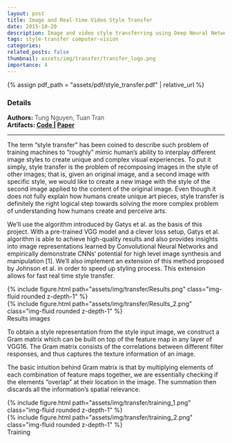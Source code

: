 ```yaml
---
layout: post
title: Image and Real-time Video Style Transfer
date: 2015-10-20
description: Image and video style transferring using Deep Neural Network
tags: style-transfer computer-vision
categories:
related_posts: false
thumbnail: assets/img/transfer/transfer_logo.png
importance: 4
---
```

{% assign pdf_path = "assets/pdf/style_transfer.pdf" | relative_url %}
<h3> Details </h3>
<div class="row" >
    <div class="col-sm-6" style="font-weight:300;"> 
    <strong> Authors:</strong> Tung Nguyen, Tuan Tran
    </div> 
</div>
<div class="row" >
    <div class="col-sm-3" style="font-weight:300;"> 
    <strong>Artifacts: <a href="https://github.com/tungdnguyen/style-transfer"> Code </a> | 
    <a href="{{ pdf_path | relative_url }}"> Paper </a> </strong>
    </div>
</div>
<hr>

The term “style transfer” has been coined to describe such problem of training machines to “roughly” mimic human’s ability to interplay different image styles to create unique and complex visual experiences. To put it simply, style transfer is the problem of recomposing images in the style of other images; that is, given an original image, and a second image with specific style, we would like to create a new image with the style of the second image applied to the content of the original image. Even though it does not fully explain how humans create unique art pieces, style transfer is definitely the right logical step towards solving the more complex problem of understanding how humans create and perceive arts.

We’ll use the algorithm introduced by Gatys et al. as the basis of this project. With a pre-trained VGG model and a clever loss setup, Gatys et al. algorithm is able to achieve high-quality results and also provides insights into image representations learned by Convolutional Neural Networks and empirically demonstrate CNNs’ potential for high level image synthesis and manipulation [1]. We’ll also implement an extension of this method proposed by Johnson et al. in order to speed up styling process. This extension allows for fast real time style transfer.

<div class="row mt-3">
        {% include figure.html path="assets/img/transfer/Results.png" class="img-fluid rounded z-depth-1" %}
</div>
<div class="row mt-3">
        {% include figure.html path="assets/img/transfer/Results_2.png" class="img-fluid rounded z-depth-1" %}
</div>
<div class="caption">
    Results images
</div>


To obtain a style representation from the style input image, we construct a Gram matrix which can be built on top of the feature map in any layer of VGG16. The Gram matrix consists of the correlations between different filter responses, and thus captures the texture information of an image. 

The basic intuition behind Gram matrix is that by multiplying elements of each combination of feature maps together, we are essentially checking if the elements “overlap” at their location in the image. The summation then discards all the information’s spatial relevance.


<div class="row mt-3">
        {% include figure.html path="assets/img/transfer/training_1.png" class="img-fluid rounded z-depth-1" %}
</div>
<div class="row mt-3">
        {% include figure.html path="assets/img/transfer/training_2.png" class="img-fluid rounded z-depth-1" %}
</div>
<div class="caption">
    Training
</div>